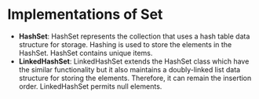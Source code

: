 # Implementations of Set

- **HashSet**: 
HashSet represents the collection that uses a hash table data structure for storage. Hashing is used to store the elements in the HashSet. HashSet contains unique items.
- **LinkedHashSet**: 
LinkedHashSet extends the HashSet class which have the similar functionality but it also maintains a doubly-linked list data structure for storing the elements. Therefore, it can remain the insertion order. LinkedHashSet permits null elements.